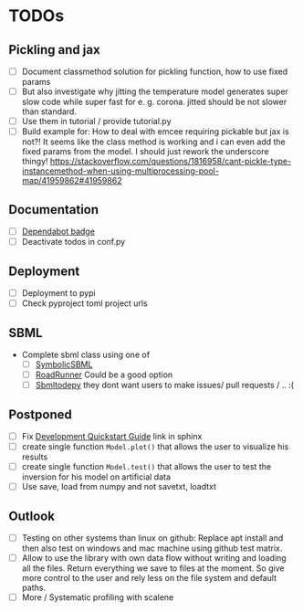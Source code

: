 # TODOs

## Pickling and jax

- [ ] Document classmethod solution for pickling function, how to use fixed params
- [ ] But also investigate why jitting the temperature model generates super slow code while super fast for e. g. corona. jitted should be not slower than standard.
- [ ] Use them in tutorial / provide tutorial.py
- [ ] Build example for: How to deal with emcee requiring pickable but jax is not?! It seems like the class method is working and i can even add the fixed params from the model. I should just rework the underscore thingy! https://stackoverflow.com/questions/1816958/cant-pickle-type-instancemethod-when-using-multiprocessing-pool-map/41959862#41959862

## Documentation

- [ ] [Dependabot badge](https://github.com/dependabot/dependabot-core/issues/1912)
- [ ] Deactivate todos in conf.py

## Deployment

- [ ] Deployment to pypi
- [ ] Check pyproject toml project urls

## SBML

- Complete sbml class using one of
  - [ ] [SymbolicSBML](https://gitlab.com/wurssb/Modelling/symbolicsbml)
  - [ ] [RoadRunner](https://sys-bio.github.io/roadrunner/docs-build/index.html) Could be a good option
  - [ ] [Sbmltodepy](https://github.com/AnabelSMRuggiero/sbmltoodepy) they dont want users to make issues/ pull requests / .. :(

## Postponed

- [ ] Fix [Development Quickstart Guide](./DEVELOPMENT.md#quickstart) link in sphinx
- [ ] create single function ```Model.plot()``` that allows the user to visualize his results
- [ ] create single function ```Model.test()``` that allows the user to test the inversion for his model on artificial data
- [ ] Use save, load from numpy and not savetxt, loadtxt

## Outlook

- [ ] Testing on other systems than linux on github: Replace apt install and then also test on windows and mac machine using github test matrix.
- [ ] Allow to use the library with own data flow without writing and loading all the files. Return everything we save to files at the moment. So give more control to the user and rely less on the file system and default paths.
- [ ] More / Systematic profiling with scalene
